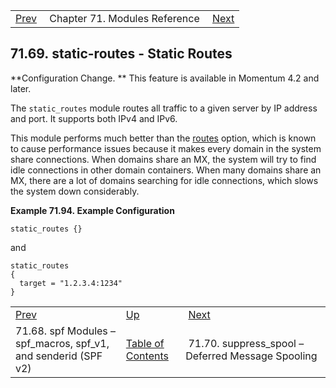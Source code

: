 |     |     |     |
| --- | --- | --- |
| [Prev](modules.spf)  | Chapter 71. Modules Reference |  [Next](modules.suppress_spool) |

## 71.69. static-routes - Static Routes

<a class="indexterm" name="idp23182208"></a>

**Configuration Change. ** This feature is available in Momentum 4.2 and later.

The `static_routes` module routes all traffic to a given server by IP address and port. It supports both IPv4 and IPv6.

This module performs much better than the [routes](conf.ref.routes "routes") option, which is known to cause performance issues because it makes every domain in the system share connections. When domains share an MX, the system will try to find idle connections in other domain containers. When many domains share an MX, there are a lot of domains searching for idle connections, which slows the system down considerably.

<a name="modules.static_routes.example"></a>

**Example 71.94. Example Configuration**

`static_routes {}`

and

```
static_routes
{
  target = "1.2.3.4:1234"
}
```

|     |     |     |
| --- | --- | --- |
| [Prev](modules.spf)  | [Up](modules) |  [Next](modules.suppress_spool) |
| 71.68. spf Modules – spf_macros, spf_v1, and senderid (SPF v2)  | [Table of Contents](index) |  71.70. suppress_spool – Deferred Message Spooling |

